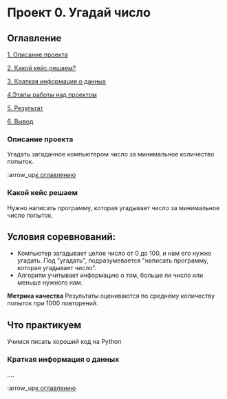 # Проект 0. Угадай число

## Оглавление 
[1. Описание проекта](https://github.com/1future1/sf_data_science/blob/main/project_0/README.md#Описание-проекта)

[2. Какой кейс решаем?](https://github.com/1future1/sf_data_science/blob/main/project_0/README.md#Какой-кейс-решаем)

[3. Краткая информация о данных](https://github.com/1future1/sf_data_science/blob/main/project_0/README.md"Краткая-информация-о-данных)

[4.Этапы работы над проектом](https://github.com/1future1/sf_data_science/blob/main/project_0/README.md#Этапы-работы-над-проектом)

[5. Результат](https://github.com/1future1/sf_data_science/blob/main/project_0/README.md#Результат)

[6. Вывод](https://github.com/1future1/sf_data_science/blob/main/project_0/README.md#Вывод)

### Описание проекта
Угадать загаданное компьютером число за минимальное количество попыток.

:arrow_up[к оглавлению]()

### Какой кейс решаем
Нужно написать программу, которая угадывает число за минимальное число попыток.

## **Условия соревнований:**
- Компьютер загадывает целое число от 0 до 100, и нам его нужно угадать. Под "угадать", подразумевается "написать программу, которая угадывает число".
- Алгоритм учитывает информацию о том, больше ли число или меньше нужного нам. 

**Метрика качества**
Результаты оцениваются по среднему количеству попыток при 1000 повторений.

## **Что практикуем**
Учимся писать хороший код на Python

### Краткая информация о данных
....

:arrow_up[к оглавлению]()

